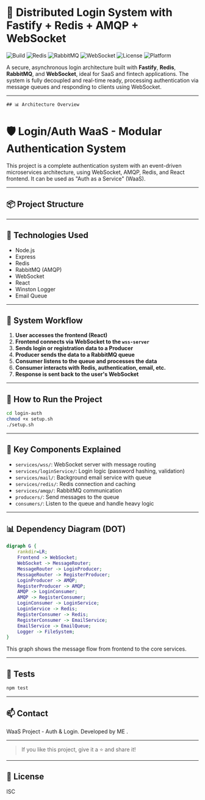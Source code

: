 # 🔐 Distributed Login System with Fastify + Redis + AMQP + WebSocket

![Build](https://img.shields.io/badge/build-passing-brightgreen)
![Redis](https://img.shields.io/badge/cache-redis-red)
![RabbitMQ](https://img.shields.io/badge/queue-rabbitmq-orange)
![WebSocket](https://img.shields.io/badge/websocket-enabled-blue)
![License](https://img.shields.io/badge/license-ISC-lightgrey)
![Platform](https://img.shields.io/badge/platform-nodejs-yellow)

A secure, asynchronous login architecture built with **Fastify**, **Redis**, **RabbitMQ**, and **WebSocket**, ideal for SaaS and fintech applications. The system is fully decoupled and real-time ready, processing authentication via message queues and responding to clients using WebSocket.

---
```
## 📊 Architecture Overview

```

# 🛡️ Login/Auth WaaS - Modular Authentication System

This project is a complete authentication system with an event-driven microservices architecture, using WebSocket, AMQP, Redis, and React frontend. It can be used as "Auth as a Service" (WaaS).

---

## 📦 Project Structure


---

## 🚀 Technologies Used

- Node.js
- Express
- Redis
- RabbitMQ (AMQP)
- WebSocket
- React
- Winston Logger
- Email Queue

---

## 🔄 System Workflow

1. **User accesses the frontend (React)**
2. **Frontend connects via WebSocket to the `wss-server`**
3. **Sends login or registration data to a Producer**
4. **Producer sends the data to a RabbitMQ queue**
5. **Consumer listens to the queue and processes the data**
6. **Consumer interacts with Redis, authentication, email, etc.**
7. **Response is sent back to the user's WebSocket**

---

## 🔧 How to Run the Project

```bash
cd login-auth
chmod +x setup.sh
./setup.sh
```

---

## 📌 Key Components Explained

- `services/wss/`: WebSocket server with message routing
- `services/loginService/`: Login logic (password hashing, validation)
- `services/mail/`: Background email service with queue
- `services/redis/`: Redis connection and caching
- `services/amqp/`: RabbitMQ communication
- `producers/`: Send messages to the queue
- `consumers/`: Listen to the queue and handle heavy logic

---

## 📊 Dependency Diagram (DOT)

```dot
digraph G {
    rankdir=LR;
    Frontend -> WebSocket;
    WebSocket -> MessageRouter;
    MessageRouter -> LoginProducer;
    MessageRouter -> RegisterProducer;
    LoginProducer -> AMQP;
    RegisterProducer -> AMQP;
    AMQP -> LoginConsumer;
    AMQP -> RegisterConsumer;
    LoginConsumer -> LoginService;
    LoginService -> Redis;
    RegisterConsumer -> Redis;
    RegisterConsumer -> EmailService;
    EmailService -> EmailQueue;
    Logger -> FileSystem;
}
```

This graph shows the message flow from frontend to the core services.

---

## 🧪 Tests

```bash
npm test
```

---

## 📫 Contact

WaaS Project - Auth & Login. Developed by ME .

---


> If you like this project, give it a ⭐ and share it!

---

## 📝 License
ISC
